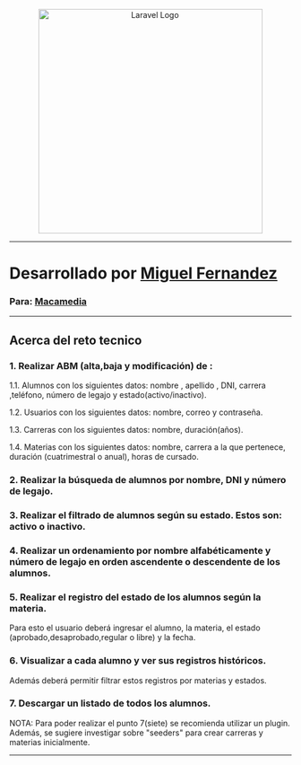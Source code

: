 <p align="center"><a href="https://laravel.com" target="_blank"><img src="https://raw.githubusercontent.com/laravel/art/master/logo-lockup/5%20SVG/2%20CMYK/1%20Full%20Color/laravel-logolockup-cmyk-red.svg" width="400" alt="Laravel Logo"></a></p>
<!--
<p align="center">
<a href="https://github.com/laravel/framework/actions"><img src="https://github.com/laravel/framework/workflows/tests/badge.svg" alt="Build Status"></a>
<a href="https://packagist.org/packages/laravel/framework"><img src="https://img.shields.io/packagist/dt/laravel/framework" alt="Total Downloads"></a>
<a href="https://packagist.org/packages/laravel/framework"><img src="https://img.shields.io/packagist/v/laravel/framework" alt="Latest Stable Version"></a>
<a href="https://packagist.org/packages/laravel/framework"><img src="https://img.shields.io/packagist/l/laravel/framework" alt="License"></a>
</p>
-->

----

<h1>Desarrollado por <a href="https://portfolio-miguel-fernandez-v2.vercel.app" target="_blank">Miguel Fernandez</a></h1>
<h3>Para: <a href="https://macamedia.com.ar/" target="_blank">Macamedia</a> </h3>

----

## Acerca del reto tecnico

### 1. Realizar ABM (alta,baja y modificación) de :
1.1. Alumnos con los siguientes datos: nombre , apellido , DNI,
carrera ,teléfono, número de legajo y estado(activo/inactivo).

1.2. Usuarios con los siguientes datos: nombre, correo y contraseña.

1.3. Carreras con los siguientes datos: nombre, duración(años).

1.4. Materias con los siguientes datos: nombre, carrera a la que pertenece, duración (cuatrimestral o anual), horas de cursado. 

### 2. Realizar la búsqueda de alumnos por nombre, DNI y número de legajo. 

### 3. Realizar el filtrado de alumnos según su estado. Estos son: activo o inactivo. 

### 4. Realizar un ordenamiento por nombre alfabéticamente y número de legajo en orden ascendente o descendente de los alumnos. 

### 5. Realizar el registro del estado de los alumnos según la materia.
Para esto el usuario deberá ingresar el alumno, la materia, el estado (aprobado,desaprobado,regular o libre) y la fecha. 

### 6. Visualizar a cada alumno y ver sus registros históricos.
 Además deberá permitir filtrar estos registros por materias y estados. 

### 7. Descargar un listado de todos los alumnos. 

<span>
    NOTA: Para poder realizar el punto 7(siete) se recomienda utilizar un plugin. Además, se sugiere investigar sobre "seeders" para crear carreras y materias inicialmente. 
</span>

----



























